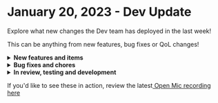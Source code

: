 # January 20, 2023 - Dev Update

Explore what new changes the Dev team has deployed in the last week!

This can be anything from new features, bug fixes or QoL changes!

<details>

<summary><strong>New features and items</strong></summary>

* Added a “Time Saved” feature to workflows

</details>

<details>

<summary><strong>Bug fixes and chores</strong></summary>

* Replace backend for cloning and syncing to fix bugs and pave the way for Crate improvements
* Fix a bug where users are sometimes shown a blank screen with `check.state` as the only content on login
* Fixed a bug with dynamic options for HaloPSA
* Fixed a bug with SentinelOne
* Added a redirect to an error page on login failure
* Datto RMM integration was not displaying a helpful error message when not properly configured. The error message is now more descriptive.
* Fixed a couple small bugs with bulk editing workflow tags, like the colors not displaying properly
* Database maintenance to fix auto-vacuum function and TaskLog records missing a foreign key to WorkflowExecution records
* Met with NinjaRMM to get sliding authentication tokens for our client\_id. Ninja users no longer have to re-authenticate every month!

</details>

<details>

<summary><strong>In review, testing and development</strong></summary>

* Fix a bug with ConnectWise Manage webhooks where ConnecWise will close the the connection before we’re able to read a large body resulting in an error seen on their side that could cause the hook to become disabled
* Add Rewst actions to List User Invites, List Users, List Forms
* Add a cron-job to periodically refresh Microsoft tokens so they don’t expire if they’re not used for an extended period of time
* Add Microsoft graph subscriptions as workflow triggers
* Small UX improvements for jinja trigger criteria
* Add the expected data type to workflow task fields

</details>

If you'd like to see these in action, review the latest[ Open Mic recording here](../../roc-open-mics/roc-open-mics-north-america/2023-roc-open-mics/january-20th-2023-backend-re-architecture-episode-ii-attack-of-the-clones.md)
